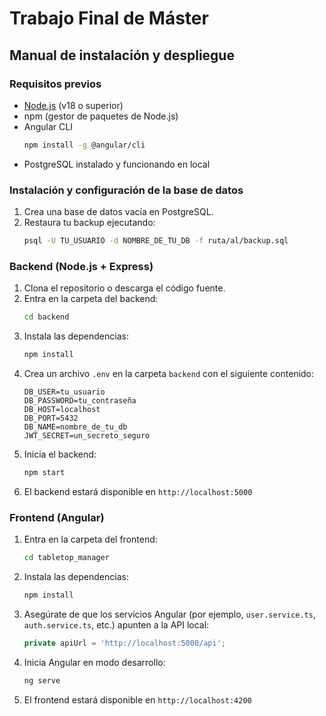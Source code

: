 # Trabajo Final de Máster

## Manual de instalación y despliegue

### Requisitos previos

- [Node.js](https://nodejs.org/) (v18 o superior)
- npm (gestor de paquetes de Node.js)
- Angular CLI  
  ```bash
  npm install -g @angular/cli
  ```
- PostgreSQL instalado y funcionando en local

### Instalación y configuración de la base de datos

1. Crea una base de datos vacía en PostgreSQL.
2. Restaura tu backup ejecutando:
   ```bash
   psql -U TU_USUARIO -d NOMBRE_DE_TU_DB -f ruta/al/backup.sql
   ```

### Backend (Node.js + Express)

1. Clona el repositorio o descarga el código fuente.
2. Entra en la carpeta del backend:
   ```bash
   cd backend
   ```
3. Instala las dependencias:
   ```bash
   npm install
   ```
4. Crea un archivo `.env` en la carpeta `backend` con el siguiente contenido:
   ```env
   DB_USER=tu_usuario
   DB_PASSWORD=tu_contraseña
   DB_HOST=localhost
   DB_PORT=5432
   DB_NAME=nombre_de_tu_db
   JWT_SECRET=un_secreto_seguro
   ```
5. Inicia el backend:
   ```bash
   npm start
   ```
6. El backend estará disponible en `http://localhost:5000`

### Frontend (Angular)

1. Entra en la carpeta del frontend:
   ```bash
   cd tabletop_manager
   ```
2. Instala las dependencias:
   ```bash
   npm install
   ```
3. Asegúrate de que los servicios Angular (por ejemplo, `user.service.ts`, `auth.service.ts`, etc.) apunten a la API local:
   ```ts
   private apiUrl = 'http://localhost:5000/api';
   ```
4. Inicia Angular en modo desarrollo:
   ```bash
   ng serve
   ```
5. El frontend estará disponible en `http://localhost:4200`
